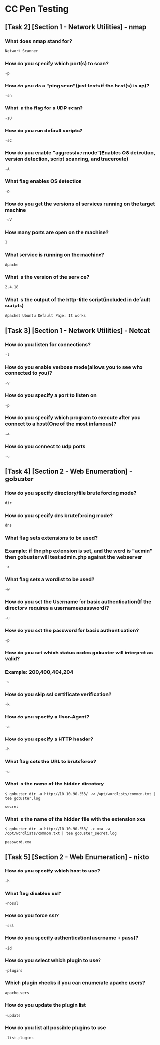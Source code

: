 # CC Pen Testing


## [Task 2] [Section 1 - Network Utilities] - nmap

### What does nmap stand for?
```
Network Scanner
```

### How do you specify which port(s) to scan?
```
-p
```

### How do you do a "ping scan"(just tests if the host(s) is up)?
```
-sn
```

### What is the flag for a UDP scan? 
```
-sU
```

### How do you run default scripts?
```
-sC
```

### How do you enable "aggressive mode"(Enables OS detection, version detection, script scanning, and traceroute)
```
-A
```

### What flag enables OS detection
```
-O
```

### How do you get the versions of services running on the target machine    
```
-sV
```

### How many ports are open on the machine?
```
1
```

### What service is running on the machine?
```
Apache
```

### What is the version of the service?
```
2.4.18
```

### What is the output of the http-title script(included in default scripts)
```
Apache2 Ubuntu Default Page: It works
```



## [Task 3] [Section 1 - Network Utilities] - Netcat

### How do you listen for connections?
```
-l
```

### How do you enable verbose mode(allows you to see who connected to you)?
```
-v
```

### How do you specify a port to listen on
```
-p
```

### How do you specify which program to execute after you connect to a host(One of the most infamous)?
```
-e
```

### How do you connect to udp ports
```
-u
```



## [Task 4] [Section 2 - Web Enumeration] - gobuster

### How do you specify directory/file brute forcing mode?
```
dir
```

### How do you specify dns bruteforcing mode?
```
dns
```

### What flag sets extensions to be used?
### Example: if the php extension is set, and the word is "admin" then gobuster will test admin.php against the webserver
```
-x
```

### What flag sets a wordlist to be used?
```
-w
```

### How do you set the Username for basic authentication(If the directory requires a username/password)?
```
-u
```

### How do you set the password for basic authentication?
```
-p
```

### How do you set which status codes gobuster will interpret as valid?
### Example: 200,400,404,204
```
-s
```

### How do you skip ssl certificate verification?
```
-k
```

### How do you specify a User-Agent?
```
-a
```

### How do you specify a HTTP header?
```
-h
```

### What flag sets the URL to bruteforce?
```
-u
```

### What is the name of the hidden directory
```
$ gobuster dir -u http://10.10.90.253/ -w /opt/wordlists/common.txt | tee gobuster.log

secret
```

### What is the name of the hidden file with the extension xxa
```
$ gobuster dir -u http://10.10.90.253/ -x xxa -w /opt/wordlists/common.txt | tee gobuster_secret.log

password.xxa
```



## [Task 5] [Section 2 - Web Enumeration] - nikto

### How do you specify which host to use?
```
-h
```

### What flag disables ssl?
```
-nossl
```

### How do you force ssl?
```
-ssl
```

### How do you specify authentication(username + pass)?
```
-id
```

### How do you select which plugin to use?
```
-plugins
```

### Which plugin checks if you can enumerate apache users?
```
apacheusers
```

### How do you update the plugin list
```
-update
```

### How do you list all possible plugins to use
```
-list-plugins
```



